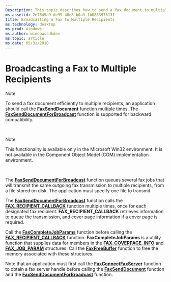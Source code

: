 ```yaml
---
Description: This topic describes how to send a fax document to multiple recipients in the Microsoft Win32 environment.
ms.assetid: 2e7849a9-de99-48e8-b0a3-1b8883976131
title: Broadcasting a Fax to Multiple Recipients
ms.technology: desktop
ms.prod: windows
ms.author: windowssdkdev
ms.topic: article
ms.date: 05/31/2018
---
```


# Broadcasting a Fax to Multiple Recipients

> [!Note]  
> To send a fax document efficiently to multiple recipients, an application should call the [**FaxSendDocument**](/previous-versions/windows/desktop/api/Winfax/nf-winfax-faxsenddocumenta) function multiple times. The [**FaxSendDocumentForBroadcast**](/previous-versions/windows/desktop/api/Winfax/nf-winfax-faxsenddocumentforbroadcasta) function is supported for backward compatibility.

 

> [!Note]  
> This functionality is available only in the Microsoft Win32 environment. It is not available in the Component Object Model (COM) implementation environment.

 

The [**FaxSendDocumentForBroadcast**](/previous-versions/windows/desktop/api/Winfax/nf-winfax-faxsenddocumentforbroadcasta) function queues several fax jobs that will transmit the same outgoing fax transmission to multiple recipients, from a file stored on disk. The application must specify one file to transmit.

The [**FaxSendDocumentForBroadcast**](/previous-versions/windows/desktop/api/Winfax/nf-winfax-faxsenddocumentforbroadcasta) function calls the [**FAX\_RECIPIENT\_CALLBACK**](/previous-versions/windows/desktop/api/Winfax/nc-winfax-pfax_recipient_callbacka) function multiple times, once for each designated fax recipient. **FAX\_RECIPIENT\_CALLBACK** retrieves information to queue the transmission, and cover page information if a cover page is required.

Call the [**FaxCompleteJobParams**](/previous-versions/windows/desktop/api/Winfax/nf-winfax-faxcompletejobparamsa) function before calling the [**FAX\_RECIPIENT\_CALLBACK**](/previous-versions/windows/desktop/api/Winfax/nc-winfax-pfax_recipient_callbacka) function. **FaxCompleteJobParams** is a utility function that supplies data for members in the [**FAX\_COVERPAGE\_INFO**](/previous-versions/windows/desktop/api/Winfax/ns-winfax-_fax_coverpage_infoa) and [**FAX\_JOB\_PARAM**](/previous-versions/windows/desktop/api/Winfax/ns-winfax-_fax_job_parama) structures. Call the [**FaxFreeBuffer**](/previous-versions/windows/desktop/api/Winfax/nc-winfax-pfaxfreebuffer) function to free the memory associated with these structures.

Note that an application must first call the [**FaxConnectFaxServer**](/previous-versions/windows/desktop/api/Winfax/nf-winfax-faxconnectfaxservera) function to obtain a fax server handle before calling the [**FaxSendDocument**](/previous-versions/windows/desktop/api/Winfax/nf-winfax-faxsenddocumenta) function and the [**FaxSendDocumentForBroadcast**](/previous-versions/windows/desktop/api/Winfax/nf-winfax-faxsenddocumentforbroadcasta) function.

 

 



